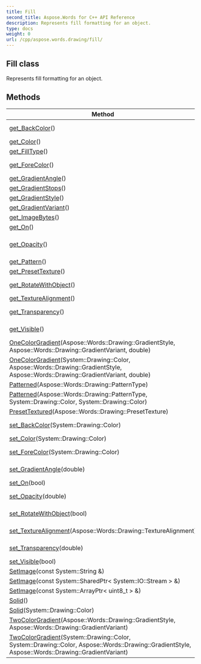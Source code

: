 ```yaml
---
title: Fill
second_title: Aspose.Words for C++ API Reference
description: Represents fill formatting for an object. 
type: docs
weight: 0
url: /cpp/aspose.words.drawing/fill/
---
```

## Fill class


Represents fill formatting for an object. 

## Methods

| Method | Description |
| --- | --- |
| [get_BackColor](./get_backcolor/)() | Gets a Color object that represents the background color for the fill.  |
| [get_Color](./get_color/)() |  |
| [get_FillType](./get_filltype/)() | Gets a fill type.  |
| [get_ForeColor](./get_forecolor/)() | Gets or sets a Color object that represents the foreground color for the fill.  |
| [get_GradientAngle](./get_gradientangle/)() | Gets or sets the angle of the gradient fill.  |
| [get_GradientStops](./get_gradientstops/)() | Gets a collection of GradientStop objects for the fill.  |
| [get_GradientStyle](./get_gradientstyle/)() | Gets the gradient style GradientStyle for the fill.  |
| [get_GradientVariant](./get_gradientvariant/)() | Gets the gradient variant GradientVariant for the fill.  |
| [get_ImageBytes](./get_imagebytes/)() | Gets the raw bytes of the fill texture or pattern.  |
| [get_On](./get_on/)() |  |
| [get_Opacity](./get_opacity/)() | Gets or sets the degree of opacity of the specified fill as a value between 0.0 (clear) and 1.0 (opaque).  |
| [get_Pattern](./get_pattern/)() | Gets a PatternType for the fill.  |
| [get_PresetTexture](./get_presettexture/)() | Gets a PresetTexture for the fill.  |
| [get_RotateWithObject](./get_rotatewithobject/)() | Gets whether the fill rotates with the specified object.  |
| [get_TextureAlignment](./get_texturealignment/)() | Gets or sets the alignment for tile texture fill.  |
| [get_Transparency](./get_transparency/)() | Gets the degree of transparency of the specified fill as a value between 0.0 (opaque) and 1.0 (clear).  |
| [get_Visible](./get_visible/)() | Gets or sets value that is **true** if the formatting applied to this instance, is visible.  |
| [OneColorGradient](./onecolorgradient/)(Aspose::Words::Drawing::GradientStyle, Aspose::Words::Drawing::GradientVariant, double) | Sets the specified fill to a one-color gradient.  |
| [OneColorGradient](./onecolorgradient/)(System::Drawing::Color, Aspose::Words::Drawing::GradientStyle, Aspose::Words::Drawing::GradientVariant, double) | Sets the specified fill to a one-color gradient using the specified color.  |
| [Patterned](./patterned/)(Aspose::Words::Drawing::PatternType) | Sets the specified fill to a pattern.  |
| [Patterned](./patterned/)(Aspose::Words::Drawing::PatternType, System::Drawing::Color, System::Drawing::Color) | Sets the specified fill to a pattern.  |
| [PresetTextured](./presettextured/)(Aspose::Words::Drawing::PresetTexture) | Sets the fill to a preset texture.  |
| [set_BackColor](./set_backcolor/)(System::Drawing::Color) | Sets a Color object that represents the background color for the fill.  |
| [set_Color](./set_color/)(System::Drawing::Color) |  |
| [set_ForeColor](./set_forecolor/)(System::Drawing::Color) | Setter for Aspose::Words::Drawing::Fill::get_ForeColor.  |
| [set_GradientAngle](./set_gradientangle/)(double) | Setter for Aspose::Words::Drawing::Fill::get_GradientAngle.  |
| [set_On](./set_on/)(bool) |  |
| [set_Opacity](./set_opacity/)(double) | Setter for Aspose::Words::Drawing::Fill::get_Opacity.  |
| [set_RotateWithObject](./set_rotatewithobject/)(bool) | Sets whether the fill rotates with the specified object.  |
| [set_TextureAlignment](./set_texturealignment/)(Aspose::Words::Drawing::TextureAlignment) | Setter for Aspose::Words::Drawing::Fill::get_TextureAlignment.  |
| [set_Transparency](./set_transparency/)(double) | Sets the degree of transparency of the specified fill as a value between 0.0 (opaque) and 1.0 (clear).  |
| [set_Visible](./set_visible/)(bool) | Setter for Aspose::Words::Drawing::Fill::get_Visible.  |
| [SetImage](./setimage/)(const System::String &) | Changes the fill type to single image.  |
| [SetImage](./setimage/)(const System::SharedPtr< System::IO::Stream > &) | Changes the fill type to single image.  |
| [SetImage](./setimage/)(const System::ArrayPtr< uint8_t > &) | Changes the fill type to single image.  |
| [Solid](./solid/)() | Sets the fill to a uniform color.  |
| [Solid](./solid/)(System::Drawing::Color) | Sets the fill to a specified uniform color.  |
| [TwoColorGradient](./twocolorgradient/)(Aspose::Words::Drawing::GradientStyle, Aspose::Words::Drawing::GradientVariant) | Sets the specified fill to a two-color gradient.  |
| [TwoColorGradient](./twocolorgradient/)(System::Drawing::Color, System::Drawing::Color, Aspose::Words::Drawing::GradientStyle, Aspose::Words::Drawing::GradientVariant) | Sets the specified fill to a two-color gradient.  |
